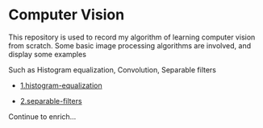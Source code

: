# Computer Vision

This repository is used to record my algorithm of learning computer vision from scratch.
Some basic image processing algorithms are involved, and display some examples

Such as Histogram equalization, Convolution, Separable filters

* [1.histogram-equalization](source/1.histogram-equalization/README.md)

* [2.separable-filters](source/2.separable-filters/README.md)

Continue to enrich...


